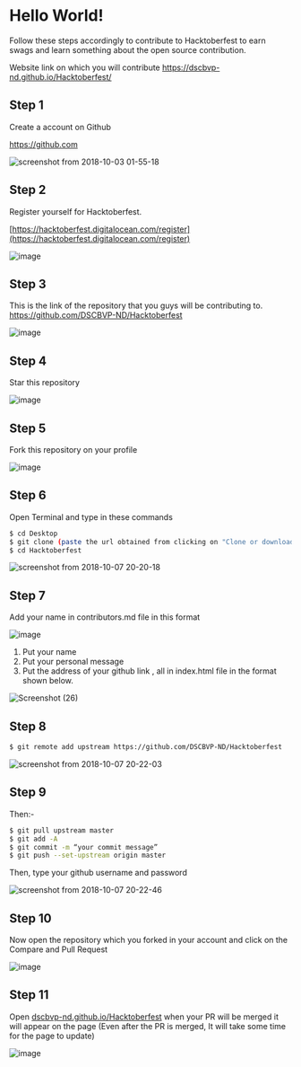 # Hello World!
Follow these steps
accordingly to contribute to Hacktoberfest to earn swags and learn
something about the open source contribution.

Website link on which you will contribute
https://dscbvp-nd.github.io/Hacktoberfest/

## Step 1 
Create a account on Github

https://github.com

![screenshot from 2018-10-03 01-55-18](https://user-images.githubusercontent.com/29003047/46375174-58228080-c6b0-11e8-9735-82645c2801f4.png)


## Step 2 
Register yourself for Hacktoberfest.

[https://hacktoberfest.digitalocean.com/register](https://hacktoberfest.digitalocean.com/register)

![image](https://user-images.githubusercontent.com/47495666/94985504-02ba2c00-0575-11eb-94ab-f75f54168590.png)



## Step 3 
This is the link of the repository that you guys will be contributing to.
https://github.com/DSCBVP-ND/Hacktoberfest

![image](https://user-images.githubusercontent.com/47495666/94986896-0f904d00-0580-11eb-81f5-6a716eaaf12b.png)


## Step 4 
Star this repository

![image](https://user-images.githubusercontent.com/47495666/94985603-c1764c00-0575-11eb-9647-8971239612a6.png)


## Step 5 
Fork this repository on your profile

![image](https://user-images.githubusercontent.com/47495666/94985603-c1764c00-0575-11eb-9647-8971239612a6.png)


## Step 6 
Open Terminal and type in these commands
```bash
$ cd Desktop
$ git clone (paste the url obtained from clicking on "Clone or download" option on YOUR OWN PROFILE)
$ cd Hacktoberfest
```

![screenshot from 2018-10-07 20-20-18](https://user-images.githubusercontent.com/23727056/46583205-92a16a00-ca70-11e8-8437-5455cd21912b.png)


## Step 7 
Add your name in contributors.md file in this format

![image](https://user-images.githubusercontent.com/47495666/94989847-41f87500-0595-11eb-9f86-1c076d6a07fd.png)


1. Put your name 
2. Put your personal message 
3. Put the address of your github link , all in index.html file in the format shown below.

<!-- ![screenshot from 2018-10-07 20-21-36](https://user-images.githubusercontent.com/23727056/46583221-cbd9da00-ca70-11e8-8b99-088b20ea4101.png) -->

![Screenshot (26)](https://user-images.githubusercontent.com/31778302/66140933-9387c000-e620-11e9-82d4-8afc0a7e0d39.png)

## Step 8
```bash
$ git remote add upstream https://github.com/DSCBVP-ND/Hacktoberfest
```

![screenshot from 2018-10-07 20-22-03](https://user-images.githubusercontent.com/23727056/46583237-19564700-ca71-11e8-9e33-535294216c92.png)



## Step 9
Then:-
```bash
$ git pull upstream master
$ git add -A 
$ git commit -m “your commit message”
$ git push --set-upstream origin master
```
Then, type your github username and password

![screenshot from 2018-10-07 20-22-46](https://user-images.githubusercontent.com/23727056/46583252-57ec0180-ca71-11e8-80ff-f0b5d612c8c0.png)


## Step 10
Now open the repository which you forked in your account and click on the Compare and Pull Request

![image](https://user-images.githubusercontent.com/47495666/94988030-ee335f00-0587-11eb-8cb9-5c4c889854f8.png)


## Step 11
Open [dscbvp-nd.github.io/Hacktoberfest](https://dscbvp-nd.github.io/Hacktoberfest/)
when your PR will be merged it will appear on the page (Even after the PR is merged, It will take some time for the page to update)

![image](https://user-images.githubusercontent.com/47495666/94991326-0a42fa80-05a0-11eb-9e2c-78934d832e2a.png)
